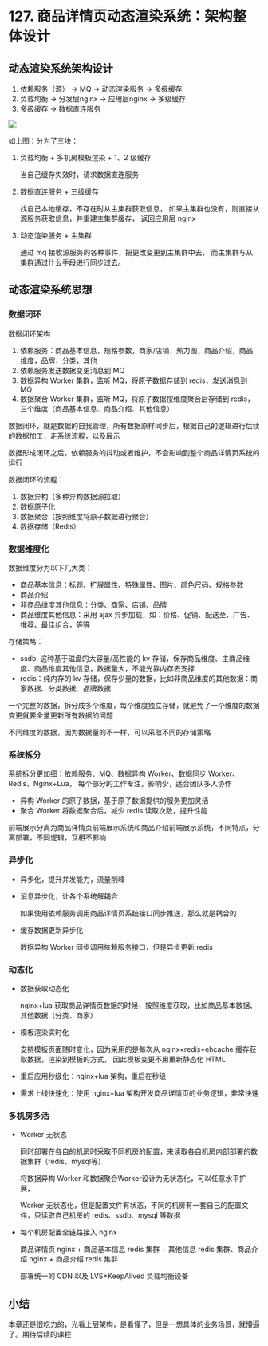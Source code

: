 # 127. 商品详情页动态渲染系统：架构整体设计

## 动态渲染系统架构设计

1. 依赖服务（源） -> MQ -> 动态渲染服务 -> 多级缓存
2. 负载均衡 -> 分发层nginx -> 应用层nginx -> 多级缓存
3. 多级缓存 -> 数据直连服务

![](https://txxs.github.io/pic/record/cache-pdp/markdown-img-paste-20190710224921370.png)

如上图：分为了三块：

1. 负载均衡 + 多机房模板渲染 + 1、2 级缓存

    当自己缓存失效时，请求数据直连服务
2. 数据直连服务 + 三级缓存

    找自己本地缓存，不存在时从主集群获取信息，
    如果主集群也没有，则直接从源服务获取信息，并重建主集群缓存，
    返回应用层 nginx
3. 动态渲染服务 + 主集群

    通过 mq 接收源服务的各种事件，把更改变更到主集群中去，
    而主集群与从集群通过什么手段进行同步过去。

## 动态渲染系统思想

### 数据闭环
数据闭环架构

1. 依赖服务：商品基本信息，规格参数，商家/店铺，热力图，商品介绍，商品维度，品牌，分类，其他
2. 依赖服务发送数据变更消息到 MQ
3. 数据异构 Worker 集群，监听 MQ，将原子数据存储到 redis，发送消息到 MQ
4. 数据聚合 Worker 集群，监听 MQ，将原子数据按维度聚合后存储到 redis，三个维度（商品基本信息、商品介绍、其他信息）

数据闭环，就是数据的自我管理，所有数据原样同步后，根据自己的逻辑进行后续的数据加工，走系统流程，以及展示

数据形成闭环之后，依赖服务的抖动或者维护，不会影响到整个商品详情页系统的运行

数据闭环的流程：

1. 数据异构（多种异构数据源拉取）
2. 数据原子化
3. 数据聚合（按照维度将原子数据进行聚合）
3. 数据存储（Redis）

### 数据维度化

数据维度分为以下几大类：

- 商品基本信息：标题、扩展属性、特殊属性、图片、颜色尺码、规格参数
- 商品介绍
- 非商品维度其他信息：分类、商家、店铺、品牌
- 商品维度其他信息：采用 ajax 异步加载，如：价格、促销、配送至、广告、推荐、最佳组合，等等

存储策略：

- ssdb: 这种基于磁盘的大容量/高性能的 kv 存储，保存商品维度、主商品维度、商品维度其他信息，数据量大，不能光靠内存去支撑
- redis：纯内存的 kv 存储，保存少量的数据，比如非商品维度的其他数据：商家数据、分类数据、品牌数据

一个完整的数据，拆分成多个维度，每个维度独立存储，就避免了一个维度的数据变更就要全量更新所有数据的问题

不同维度的数据，因为数据量的不一样，可以采取不同的存储策略

### 系统拆分
系统拆分更加细：依赖服务、MQ、数据异构 Worker、数据同步 Worker、Redis、Nginx+Lua，
每个部分的工作专注，影响少，适合团队多人协作

- 异构 Worker 的原子数据，基于原子数据提供的服务更加灵活
- 聚合 Worker 将数据聚合后，减少 redis 读取次数，提升性能

前端展示分离为商品详情页前端展示系统和商品介绍前端展示系统，不同特点，分离部署，不同逻辑，互相不影响

### 异步化
- 异步化，提升并发能力，流量削峰
- 消息异步化，让各个系统解耦合

    如果使用依赖服务调用商品详情页系统接口同步推送，那么就是耦合的

- 缓存数据更新异步化

    数据异构 Worker 同步调用依赖服务接口，但是异步更新 redis

### 动态化
- 数据获取动态化

    nginx+lua 获取商品详情页数据的时候，按照维度获取，比如商品基本数据、其他数据（分类、商家）
- 模板渲染实时化

    支持模板页面随时变化，因为采用的是每次从 nginx+redis+ehcache 缓存获取数据，渲染到模板的方式，
    因此模板变更不用重新静态化 HTML
- 重启应用秒级化：nginx+lua 架构，重启在秒级
- 需求上线快速化：使用 nginx+lua 架构开发商品详情页的业务逻辑，非常快速

### 多机房多活
- Worker 无状态

    同时部署在各自的机房时采取不同机房的配置，来读取各自机房内部部署的数据集群（redis、mysql等）

    将数据异构 Worker 和数据聚合Worker设计为无状态化，可以任意水平扩展，

    Worker 无状态化，但是配置文件有状态，不同的机房有一套自己的配置文件，只读取自己机房的 redis、ssdb、mysql 等数据
- 每个机房配置全链路接入 nginx

    商品详情页 nginx + 商品基本信息 redis 集群 + 其他信息 redis 集群、商品介绍 nginx + 商品介绍 redis 集群

    部署统一的 CDN 以及 LVS+KeepAlived 负载均衡设备

## 小结
本章还是很吃力的，光看上层架构，是看懂了，但是一想具体的业务场景，就懵逼了。期待后续的课程
